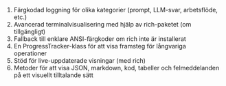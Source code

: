 1. Färgkodad loggning för olika kategorier (prompt, LLM-svar, arbetsflöde, etc.)
2. Avancerad terminalvisualisering med hjälp av rich-paketet (om tillgängligt)
3. Fallback till enklare ANSI-färgkoder om rich inte är installerat
4. En ProgressTracker-klass för att visa framsteg för långvariga operationer
5. Stöd för live-uppdaterade visningar (med rich)
6. Metoder för att visa JSON, markdown, kod, tabeller och felmeddelanden på ett visuellt tilltalande sätt
